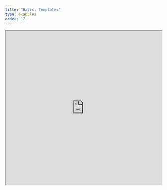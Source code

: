 ```yaml
---
title: "Basic: Templates"
type: examples
order: 12
---
```


<iframe class="example__iframe" width="100%" height="500" src="https://aframevr.github.io/aframe/examples/templates/" allowfullscreen="yes"></iframe>
